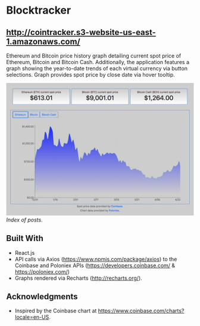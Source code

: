 # Blocktracker

## http://cointracker.s3-website-us-east-1.amazonaws.com/

Ethereum and Bitcoin price history graph detailing current spot price of Ethereum, Bitcoin and Bitcoin Cash. Additionally, the application features a graph showing the year-to-date trends of each virtual currency via button selections. Graph provides spot price by close date via hover tooltip. 

![alt text](/block.jpg?raw=true "Index")
_Index of posts._

## Built With

* React.js 
* API calls via Axios (https://www.npmjs.com/package/axios) to the Coinbase and Poloniex APIs (https://developers.coinbase.com/ & https://poloniex.com/) 
* Graphs rendered via Recharts (http://recharts.org/).

## Acknowledgments

* Inspired by the Coinbase chart at https://www.coinbase.com/charts?locale=en-US.